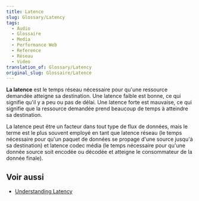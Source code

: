 ```yaml
---
title: Latence
slug: Glossary/Latency
tags:
  - Audio
  - Glossaire
  - Media
  - Performance Web
  - Reference
  - Réseau
  - Video
translation_of: Glossary/Latency
original_slug: Glossaire/Latence
---
```

**La latence** est le temps réseau nécessaire pour qu'une ressource demandée atteigne sa destination. Une latence faible est bonne, ce qui signifie qu'il y a peu ou pas de délai. Une latence forte est mauvaise, ce qui signifie que la ressource demandée prend beaucoup de temps à atteindre sa destination.

La latence peut être un facteur dans tout type de flux de données, mais le terme est le plus souvent employé en tant que latence réseau (le temps nécessaire pour qu'un paquet de données se propage d'une source jusqu'à sa destination) et latence codec média (le temps nécessaire pour qu'une donnée source soit encodée ou décodée et atteigne le consommateur de la donnée finale).

## Voir aussi

- [Understanding Latency](/fr/docs/Learn/Performance/Understanding_latency)
